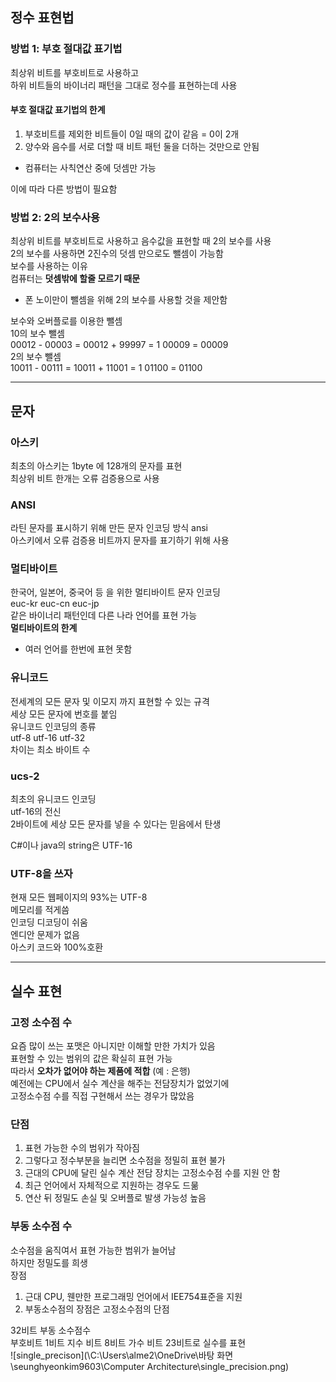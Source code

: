 ## 정수 표현법

### 방법 1: 부호 절대값 표기법

최상위 비트를 부호비트로 사용하고   
하위 비트들의 바이너리 패턴을 그대로 정수를 표현하는데 사용   
#### 부호 절대값 표기법의 한계
1. 부호비트를 제외한 비트들이 0일 때의 값이 같음 = 0이 2개   
2. 양수와 음수를 서로 더할 때 비트 패턴 둘을 더하는 것만으로 안됨   
  - 컴퓨터는 사칙연산 중에 덧셈만 가능

이에 따라 다른 방법이 필요함   
### 방법 2: 2의 보수사용
최상위 비트를 부호비트로 사용하고 음수값을 표현할 때 2의 보수를 사용   
2의 보수를 사용하면 2진수의 덧셈 만으로도 뺄셈이 가능함   
보수를 사용하는 이유   
컴퓨터는 **덧셈밖에 할줄 모르기 때문**   
 - 폰 노이만이 뺄셈을 위해 2의 보수를 사용할 것을 제안함   

보수와 오버플로를 이용한 뺄셈   
10의 보수 뺄셈   
00012 - 00003 = 00012 + 99997 = 1 00009 = 00009   
2의 보수 뺄셈   
10011 - 00111 = 10011 + 11001 = 1 01100 = 01100   

- - -

## 문자

### 아스키
최초의 아스키는 1byte 에 128개의 문자를 표현   
최상위 비트 한개는 오류 검증용으로 사용   
   
### ANSI
라틴 문자를 표시하기 위해 만든 문자 인코딩 방식 ansi   
아스키에서 오류 검증용 비트까지 문자를 표기하기 위해 사용   
   
### 멀티바이트
한국어, 일본어, 중국어 등 을 위한 멀티바이트 문자 인코딩   
euc-kr euc-cn euc-jp   
같은 바이너리 패턴인데 다른 나라 언어를 표현 가능   
**멀티바이트의 한계**   
 - 여러 언어를 한번에 표현 못함   
   
### 유니코드
전세계의 모든 문자 및 이모지 까지 표현할 수 있는 규격    
세상 모든 문자에 번호를 붙임   
유니코드 인코딩의 종류   
utf-8 utf-16 utf-32   
차이는 최소 바이트 수   
   
### ucs-2
최초의 유니코드 인코딩   
utf-16의 전신   
2바이트에 세상 모든 문자를 넣을 수 있다는 믿음에서 탄생   
   
C#이나 java의 string은 UTF-16   
   
### UTF-8을 쓰자
현재 모든 웹페이지의 93%는 UTF-8   
메모리를 적게씀   
인코딩 디코딩이 쉬움   
엔디안 문제가 없음   
아스키 코드와 100%호환   
   
- - -

## 실수 표현
   
### 고정 소수점 수   
요즘 많이 쓰는 포맷은 아니지만 이해할 만한 가치가 있음   
표현할 수 있는 범위의 값은 확실히 표현 가능   
따라서 **오차가 없어야 하는 제품에 적합** (예 : 은행)   
예전에는 CPU에서 실수 계산을 해주는 전담장치가 없었기에   
고정소수점 수를 직접 구현해서 쓰는 경우가 많았음   
### 단점   
1. 표현 가능한 수의 범위가 작아짐   
2. 그렇다고 정수부분을 늘리면 소수점을 정밀히 표현 불가   
3. 근대의 CPU에 달린 실수 계산 전담 장치는 고정소수점 수를 지원 안 함   
4. 최근 언어에서 자체적으로 지원하는 경우도 드묾   
5. 연산 뒤 정밀도 손실 및 오버플로 발생 가능성 높음   
   
### 부동 소수점 수   
소수점을 움직여서 표현 가능한 범위가 늘어남   
하지만 정밀도를 희생   
장점   
1. 근대 CPU, 웬만한 프로그래밍 언어에서 IEE754표준을 지원  
2. 부동소수점의 장점은 고정소수점의 단점 
   
32비트 부동 소수점수   
부호비트 1비트 지수 비트 8비트 가수 비트 23비트로 실수를 표현   
![single_precison](\C:\Users\alme2\OneDrive\바탕 화면\seunghyeonkim9603\Computer Architecture\single_precision.png)








